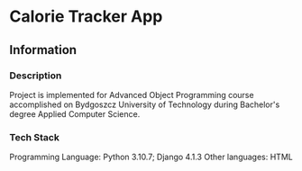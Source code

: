 # Calorie Tracker App
## Information
### Description

Project is implemented for Advanced Object Programming course accomplished on Bydgoszcz University of Technology during Bachelor's degree Applied Computer Science.

### Tech Stack
Programming Language: Python 3.10.7; Django 4.1.3
Other languages: HTML

